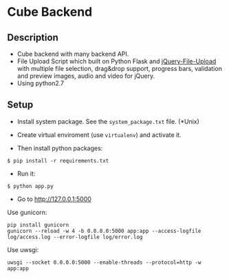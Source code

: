 Cube Backend
===================

## Description
- Cube backend with many backend API.
- File Upload Script which built on Python Flask and [jQuery-File-Upload](https://github.com/blueimp/jQuery-File-Upload/) with multiple file selection, drag&amp;drop support, progress bars, validation and preview images, audio and video for jQuery.
- Using python2.7

## Setup
- Install system package. See the `system_package.txt` file. (*Unix)

- Create virtual enviroment (use `virtualenv`) and activate it.

- Then install python packages:  
```
$ pip install -r requirements.txt
```

- Run it:

```
$ python app.py
```

- Go to http://127.0.0.1:5000


Use gunicorn:
```
pip install gunicorn
gunicorn --reload -w 4 -b 0.0.0.0:5000 app:app --access-logfile log/access.log --error-logfile log/error.log
```

Use uwsgi:
```
uwsgi --socket 0.0.0.0:5000 --enable-threads --protocol=http -w app:app
```